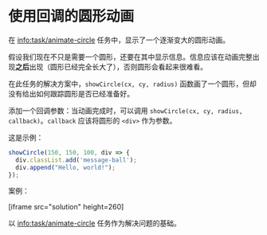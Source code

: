 
# 使用回调的圆形动画

在 <info:task/animate-circle> 任务中，显示了一个逐渐变大的圆形动画。

假设我们现在不只是需要一个圆形，还要在其中显示信息。信息应该在动画完整出现**之后**出现（圆形已经完全长大了），否则圆形会看起来很难看。

在此任务的解决方案中，`showCircle(cx, cy, radius)` 函数画了一个圆形，但却没有给出如何跟踪圆形是否已经准备好。 

添加一个回调参数：当动画完成时，可以调用 `showCircle(cx, cy, radius, callback)`。`callback` 应该将圆形的 `<div>` 作为参数。

这是示例：

```js
showCircle(150, 150, 100, div => {
  div.classList.add('message-ball');
  div.append("Hello, world!");
});
```

案例：

[iframe src="solution" height=260]

以 <info:task/animate-circle> 任务作为解决问题的基础。
